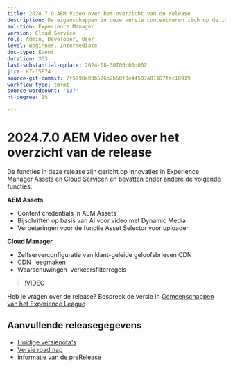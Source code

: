 ```yaml
---
title: 2024.7.0 AEM Video over het overzicht van de release
description: De eigenschappen in deze versie concentreren zich op de innovaties van Experience Manager Assets en van de Cloud Service en omvatten het volgende:AEM Assets:Content credentials in AEM Assets ​ AI aangedreven titels voor video met Dynamic Media ​ de Verbeteringen van de Selector van Activa voor Upload ​ Cloud Manager:Zelf configuratie van klant-geleide geloofsbrieven CDN ​ CDN de Waarschuwingen van de Regels van de Filter van de Winst ​ van het Verkeer ​
solution: Experience Manager
version: Cloud Service
role: Admin, Developer, User
level: Beginner, Intermediate
doc-type: Event
duration: 363
last-substantial-update: 2024-08-30T00:00:00Z
jira: KT-15874
source-git-commit: 7f5998a03b576b2b50f0e44507a81187fac10919
workflow-type: tm+mt
source-wordcount: '137'
ht-degree: 1%

---
```


# 2024.7.0 AEM Video over het overzicht van de release

De functies in deze release zijn gericht op innovaties in Experience Manager Assets en Cloud Servicen en bevatten onder andere de volgende functies:

**AEM Assets**

* Content credentials in AEM Assets &#x200B;
* Bijschriften op basis van AI voor video met Dynamic Media &#x200B;
* Verbeteringen voor de functie Asset Selector voor uploaden &#x200B;

**Cloud Manager**

* Zelfserverconfiguratie van klant-geleide geloofsbrieven CDN &#x200B;
* CDN &#x200B; leegmaken
* Waarschuwingen &#x200B; verkeersfilterregels

>[!VIDEO](https://video.tv.adobe.com/v/3431707/?learn=on)


Heb je vragen over de release?  Bespreek de versie in [ Gemeenschappen van het Experience League ](https://adobe.ly/3X9WQfF)

## Aanvullende releasegegevens

* [ Huidige versienota&#39;s ](https://experienceleague.adobe.com/docs/experience-manager-cloud-service/content/release-notes/home.html)
* [ Versie roadmap ](https://experienceleague.adobe.com/docs/experience-manager-release-information/aem-release-updates/update-releases-roadmap.html)
* [ informatie van de preRelease ](https://experienceleague.adobe.com/docs/experience-manager-cloud-service/content/release-notes/prerelease.html)
